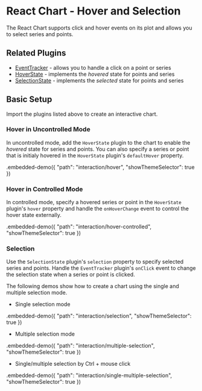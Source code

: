 # React Chart - Hover and Selection

The React Chart supports click and hover events on its plot and allows you to select series and points.

## Related Plugins

- [EventTracker](../reference/event-tracker.md) - allows you to handle a click on a point or series
- [HoverState](../reference/hover-state.md) - implements the *hovered* state for points and series
- [SelectionState](../reference/selection-state.md) -  implements the *selected* state for points and series

## Basic Setup

Import the plugins listed above to create an interactive chart.

### Hover in Uncontrolled Mode

In uncontrolled mode, add the `HoverState` plugin to the chart to enable the *hovered* state for series and points. You can also specify a series or point that is initialy hovered in the `HoverState` plugin's `defaultHover` property.

.embedded-demo({ "path": "interaction/hover", "showThemeSelector": true })

### Hover in Controlled Mode

In controlled mode, specify a hovered series or point in the `HoverState` plugin's `hover` property and handle the `onHoverChange` event to control the hover state externally.

.embedded-demo({ "path": "interaction/hover-controlled", "showThemeSelector": true })

### Selection

Use the `SelectionState` plugin's `selection` property to specify selected series and points. Handle the `EventTracker` plugin's `onClick` event to change the selection state when a series or point is clicked.

The following demos show how to create a chart using the single and multiple selection mode.

- Single selection mode

.embedded-demo({ "path": "interaction/selection", "showThemeSelector": true })

- Multiple selection mode

.embedded-demo({ "path": "interaction/multiple-selection", "showThemeSelector": true })

- Single/multiple selection by Ctrl + mouse click

.embedded-demo({ "path": "interaction/single-multiple-selection", "showThemeSelector": true })
